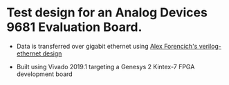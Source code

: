 # Test design for an Analog Devices 9681 Evaluation Board.
- Data is transferred over gigabit ethernet using [Alex Forencich's verilog-ethernet design](https://github.com/alexforencich/verilog-ethernet)

- Built using Vivado 2019.1 targeting a Genesys 2 Kintex-7 FPGA development board
